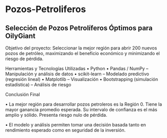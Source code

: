 # Pozos-Petroliferos

## Selección de Pozos Petrolíferos Óptimos para OilyGiant
Objetivo del proyecto: Seleccionar la mejor región para abrir 200 nuevos pozos de petróleo, maximizando el beneficio económico y minimizando el riesgo de pérdida.

Herramientas y Tecnologías Utilizadas
•	Python
•	Pandas / NumPy – Manipulación y análisis de datos
•	scikit-learn – Modelado predictivo (regresión lineal)
•	Matplotlib – Visualización
•	Bootstrapping (simulación estadística) – Análisis de riesgo

Conclusión Final

•	La mejor región para desarrollar pozos petroleros es la Región 0.
	Tiene la mayor ganancia promedio esperada.
	Su intervalo de confianza es el más amplio y sólido.
	Presenta riesgo nulo de pérdida.

•	El modelo y análisis permiten tomar una decisión basada tanto en rendimiento esperado como en seguridad de la inversión.




